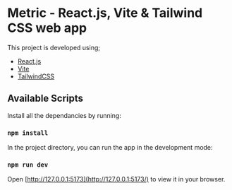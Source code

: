 # Metric - React.js, Vite & Tailwind CSS web app

This project is developed using;

- [React.js](https://reactjs.org/)
- [Vite](https://vitejs.dev/)
- [TailwindCSS](https://tailwindcss.com/)

## Available Scripts

Install all the dependancies by running:

### `npm install`

In the project directory, you can run the app in the development mode:

### `npm run dev`

Open [http://127.0.0.1:5173](http://127.0.0.1:5173/) to view it in your browser.
